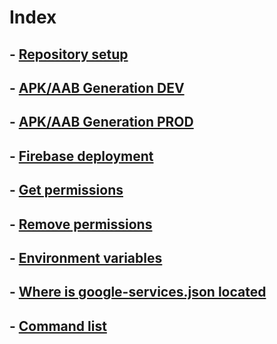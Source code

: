 # Index

## - [Repository setup](./docs/development/repository-setup.md)
## - [APK/AAB Generation DEV](./docs/deployment/apk-generation-for-dev.md)
## - [APK/AAB Generation PROD](./docs/deployment/apk-generation-for-prod.md)
## - [Firebase deployment](./docs/deployment/firebase-deployment.md)
## - [Get permissions](./docs/deployment/get-permissions.md)
## - [Remove permissions](./docs/deployment/remove-permissions.md)
## - [Environment variables](./docs/file-source/environment-variables.md)
## - [Where is google-services.json located](./docs/file-source/google-services.md)
## - [Command list](./docs/commands/commands.md)

